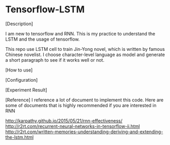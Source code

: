 # Tensorflow-LSTM
<p>[Description]</p>  
I am new to tensorflow and RNN. This is my practice to understand the LSTM and the usage of tensorflow. 

This repo use LSTM cell to train Jin-Yong novel, which is written by famous Chinese novelist. I choose character-level language as model and generate a short paragraph to see if it works well or not.  


[How to use]


[Configuration]



[Experiment Result]

[Reference]
I reference a lot of document to implement this code. Here are some of documents that is highly recommended if you are interested in RNN

http://karpathy.github.io/2015/05/21/rnn-effectiveness/
http://r2rt.com/recurrent-neural-networks-in-tensorflow-ii.html
http://r2rt.com/written-memories-understanding-deriving-and-extending-the-lstm.html
